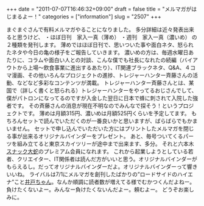 +++
date = "2011-07-07T16:46:32+09:00"
draft = false
title = "メルマガがはじまるよー！"
categories = ["information"]
slug = "2507"
+++

まぐまぐさんで有料メルマガやることになりました。
多分詳細は近々発表出来ると思うけど、
・ほぼ日刊　家入一真（薄め）
・週刊　家入一真（濃いめ）
の２種類を発刊します。
薄めではほぼ日刊で、思いついた事や面白ネタ、怒られたネタや今日の亀の様子をご報告していきます。
濃いめの方は、毎週水曜日あたりに、コラムや面白い人との対談、こんな僕でも社長になれたの続編（バイアウトから上場～飲食事業に進出するあたり）、IT関連ブラックネタ、Q&A、４コマ漫画、その他いろんなプロジェクトの進捗、トレジャーハンター斉藤さんの活動、などなど多彩なコンテンツが満載。
トレジャーハンター斉藤さんとは、某国で（詳しく書くと怒られる）トレジャーハンターをやってるおじさんでして、僕がパトロンになってるのですが入金した翌日に日本で蜂に刺されて入院した強者です。
その斉藤さんの消息が現在不明なのでみんなで探そう！というプロジェクトです。
薄めは月額315円、濃いめは月額525円くらいを予定してます。
もちろんセットで読んでいただくのが一番良いかと思いますが、ばらばらでもかまいません。
セットで申し込んでいただいた方にはプリントしたメルマガを閉じる事が出来るオリジナルバインダーをプレゼント。
あと、毎号ついてくるパーツを組み立てると東京スカイツリーが途中まで出来ます、多分。
それと六本木<a href="http://daija.jp/" target="_blank">スナック大蛇</a>のプレミアム会員になれます。
これから起業しようとしている若者、クリエイター、IT関係者は読んだ方がいいと思う。オリジナルバインダーがもらえるし。だってオリジナルバインダーだよ。オリジナルバインダーって響きいいね。
ライバルは7/1にメルマガを創刊したばかりの”ロードサイドのハイエナ”こと<a href="http://ameblo.jp/mgrant/" target="_blank">井戸ちゃん</a>。なんか順調に読者数が増えてる様でむかつくんだよねー。負けたくないよー。みんなー負けたくないんだよー。頼むよー。
どうぞお楽しみに。
